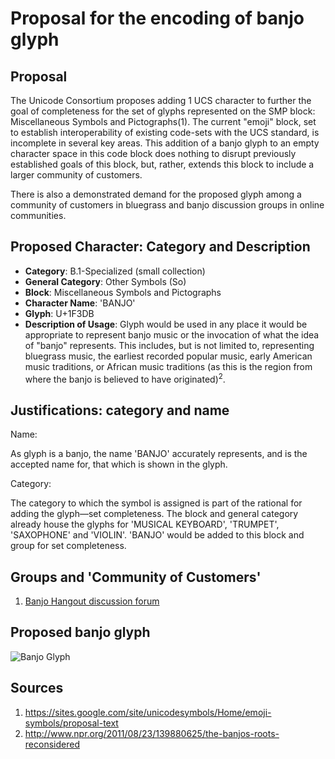 Proposal for the encoding of banjo glyph
===

Proposal
---

The Unicode Consortium proposes adding 1 UCS character to further the goal of completeness
for the set of glyphs represented on the SMP block: Miscellaneous Symbols and Pictographs(1).
The current "emoji" block, set to establish interoperability of existing code-sets
with the UCS standard, is incomplete in several key areas. This addition of
a banjo glyph to an empty character space in this code block does nothing to
disrupt previously established goals of this block, but, rather, extends this
block to include a larger community of customers.

There is also a demonstrated demand for the proposed glyph among a community of
customers in bluegrass and banjo discussion groups in online communities.

Proposed Character: Category and Description
---

* **Category**: B.1-Specialized (small collection)
* **General Category**: Other Symbols (So)
* **Block**: Miscellaneous Symbols and Pictographs
* **Character Name**: 'BANJO'
* **Glyph**:  U+1F3DB
* **Description of Usage**: 
  Glyph would be used in any place it would be appropriate to represent 
  banjo music or the invocation of what the idea of "banjo" represents.
  This includes, but is not limited to, representing bluegrass music,
  the earliest recorded popular music, early American music traditions, or
  African music traditions (as this is the region from where the banjo is
  believed to have originated)<sup>2</sup>.

Justifications: category and name
---

Name:

As glyph is a banjo, the name 'BANJO' accurately represents, and is 
the accepted name for, that which is shown in the glyph.

Category:

The category to which the symbol is assigned is part of the rational for
adding the glyph—set completeness. The block and general category already
house the glyphs for 'MUSICAL KEYBOARD', 'TRUMPET', 'SAXOPHONE' and 'VIOLIN'. 
'BANJO' would be added to this block and group for set completeness.

Groups and 'Community of Customers'
---

1. [Banjo Hangout discussion forum](http://www.banjohangout.org/topic/278863)

Proposed banjo glyph
---
![Banjo Glyph](https://raw.github.com/thcipriani/unicode-banjo/master/banjo.png)

Sources
---

1. https://sites.google.com/site/unicodesymbols/Home/emoji-symbols/proposal-text
2. http://www.npr.org/2011/08/23/139880625/the-banjos-roots-reconsidered

